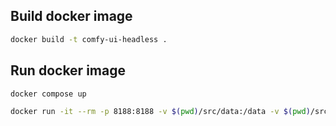 ## Build docker image

```bash
docker build -t comfy-ui-headless .
```

## Run docker image

```bash
docker compose up
```

```bash
docker run -it --rm -p 8188:8188 -v $(pwd)/src/data:/data -v $(pwd)/src/output:/output -v $(pwd)/src/models:/models --stop-signal=SIGINT --name comfy comfy-ui-headless:latest
```
